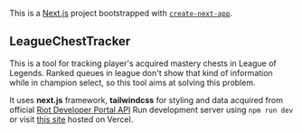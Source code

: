This is a [Next.js](https://nextjs.org/) project bootstrapped with [`create-next-app`](https://github.com/vercel/next.js/tree/canary/packages/create-next-app).

## LeagueChestTracker

This is a tool for tracking player's acquired mastery chests in League of Legends. Ranked queues in league don't show that kind of information while in champion select, so this tool aims at solving this problem.

It uses **next.js** framework, **tailwindcss** for styling and data acquired from official [Riot Developer Portal API](https://developer.riotgames.com/docs/lol#data-dragon_champions)
Run development server using `npm run dev` or visit [this site](https://leaguechesttracker.vercel.app/) hosted on Vercel.